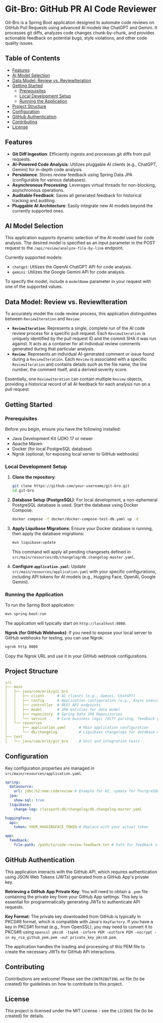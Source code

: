 # Git-Bro: GitHub PR AI Code Reviewer

Git-Bro is a Spring Boot application designed to automate code reviews on GitHub Pull Requests using advanced AI models like ChatGPT and Gemini. It processes git diffs, analyzes code changes chunk-by-chunk, and provides actionable feedback on potential bugs, style violations, and other code quality issues.

## Table of Contents
- [Features](#features)
- [AI Model Selection](#ai-model-selection)
- [Data Model: Review vs. ReviewIteration](#data-model-review-vs-reviewiteration)
- [Getting Started](#getting-started)
  - [Prerequisites](#prerequisites)
  - [Local Development Setup](#local-development-setup)
  - [Running the Application](#running-the-application)
- [Project Structure](#project-structure)
- [Configuration](#configuration)
- [GitHub Authentication](#github-authentication)
- [Contributing](#contributing)
- [License](#license)

## Features

-   **Git Diff Ingestion**: Efficiently ingests and processes git diffs from pull requests.
-   **AI-Powered Code Analysis**: Utilizes pluggable AI clients (e.g., ChatGPT, Gemini) for in-depth code analysis.
-   **Persistence**: Stores review feedback using Spring Data JPA (configurable for various databases).
-   **Asynchronous Processing**: Leverages virtual threads for non-blocking, asynchronous operations.
-   **Auditable Feedback**: Saves all generated feedback for historical tracking and auditing.
-   **Pluggable AI Architecture**: Easily integrate new AI models beyond the currently supported ones.

## AI Model Selection

This application supports dynamic selection of the AI model used for code analysis. The desired model is specified as an input parameter in the POST request to the `/api/review/analyze-file-by-line` endpoint.

Currently supported models:
-   `chatgpt`: Utilizes the OpenAI ChatGPT API for code analysis.
-   `gemini`: Utilizes the Google Gemini API for code analysis.

To specify the model, include a `modelName` parameter in your request with one of the supported values.

## Data Model: Review vs. ReviewIteration

To accurately model the code review process, this application distinguishes between `ReviewIteration` and `Review`:

-   **`ReviewIteration`**: Represents a single, complete run of the AI code review process for a specific pull request. Each `ReviewIteration` is uniquely identified by the pull request ID and the commit SHA it was run against. It acts as a container for all individual review comments generated during that particular analysis.
-   **`Review`**: Represents an individual AI-generated comment or issue found during a `ReviewIteration`. Each `Review` is associated with a specific `ReviewIteration` and contains details such as the file name, the line number, the comment itself, and a derived severity score.

Essentially, one `ReviewIteration` can contain multiple `Review` objects, providing a historical record of all AI feedback for each analysis run on a pull request.

## Getting Started

### Prerequisites

Before you begin, ensure you have the following installed:
-   Java Development Kit (JDK) 17 or newer
-   Apache Maven
-   Docker (for local PostgreSQL database)
-   Ngrok (optional, for exposing local server to GitHub webhooks)

### Local Development Setup

1.  **Clone the repository**:
    ```bash
    git clone https://github.com/your-username/git-bro.git
    cd git-bro
    ```

2.  **Database Setup (PostgreSQL)**:
    For local development, a non-ephemeral PostgreSQL database is used. Start the database using Docker Compose:
    ```bash
    docker compose -f docker/docker-compose-test-db.yaml up -d
    ```

3.  **Apply Liquibase Migrations**:
    Ensure your Docker database is running, then apply the database migrations:
    ```bash
    mvn liquibase:update
    ```
    This command will apply all pending changesets defined in `src/main/resources/db/changelog/db.changelog-master.yaml`.

4.  **Configure `application.yaml`**:
    Update `src/main/resources/application.yaml` with your specific configurations, including API tokens for AI models (e.g., Hugging Face, OpenAI, Google Gemini).

### Running the Application

To run the Spring Boot application:
```bash
mvn spring-boot:run
```
The application will typically start on `http://localhost:8080`.

**Ngrok (for GitHub Webhooks)**:
If you need to expose your local server to GitHub webhooks for testing, you can use Ngrok:
```bash
ngrok http 8080
```
Copy the Ngrok URL and use it in your GitHub webhook configurations.

## Project Structure

```yaml
src
├── main
│   ├── java/com/erik/git_bro
│   │   ├── client      # AI clients (e.g., Gemini, ChatGPT)
│   │   ├── config      # Application configuration (e.g., Async executor)
│   │   ├── controller  # REST API endpoints
│   │   ├── model       # JPA entities for data model
│   │   ├── repository  # Spring Data JPA Repositories
│   │   └── service     # Core business logic (diff parsing, feedback generation)
│   └── resources
│       ├── application.yaml      # Main application configuration
│       └── db/changelog          # Liquibase changelogs for database migrations
├── test
│   └── java/com/erik/git_bro     # Unit and integration tests
```

## Configuration

Key configuration properties are managed in `src/main/resources/application.yaml`.

```yaml
spring:
  datasource:
    url: jdbc:h2:mem:codereview # Example for H2, update for PostgreSQL
  jpa:
    show-sql: true
  liquibase:
    change-log: classpath:db/changelog/db.changelog-master.yaml

huggingface:
  api:
    token: YOUR_HUGGINGFACE_TOKEN # Replace with your actual token

app:
  feedback:
    file-path: /path/to/code-review-feedback.txt # Path for feedback storage
```

## GitHub Authentication

This application interacts with the GitHub API, which requires authentication using JSON Web Tokens (JWTs) generated from a GitHub App's private key.

**Retrieving a GitHub App Private Key**:
You will need to obtain a `.pem` file containing the private key from your GitHub App settings. This key is essential for programmatically generating JWTs to authenticate API requests.

**Key Format**:
The private key downloaded from GitHub is typically in PKCS#8 format, which is compatible with Java's `KeyFactory`. If you have a key in PKCS#1 format (e.g., from OpenSSL), you may need to convert it to PKCS#8 using `openssl pkcs8 -topk8 -inform PEM -outform PEM -nocrypt -in my_rsa_github_pem.pem -out private_key_pkcs8.pem`.

The application handles the loading and processing of this PEM file to create the necessary JWTs for GitHub API interactions.

## Contributing

Contributions are welcome! Please see the `CONTRIBUTING.md` file (to be created) for guidelines on how to contribute to this project.

## License

This project is licensed under the MIT License - see the `LICENSE` file (to be created) for details.